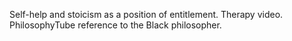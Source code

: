 Self-help and stoicism as a position of entitlement. Therapy video. PhilosophyTube reference to the Black philosopher.